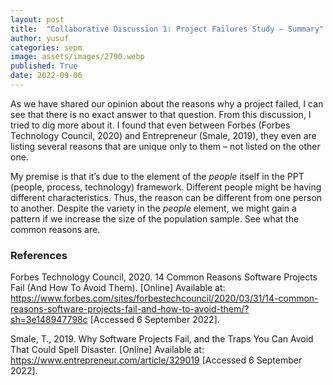 ```yaml
---
layout: post
title:  "Collaborative Discussion 1: Project Failures Study – Summary"
author: yusuf
categories: sepm
image: assets/images/2790.webp
published: True
date: 2022-09-06
---
```


As we have shared our opinion about the reasons why a project failed, I can see that there is no exact answer to that question. From this discussion, I tried to dig more about it. I found that even between Forbes (Forbes Technology Council, 2020) and Entrepreneur (Smale, 2019), they even are listing several reasons that are unique only to them – not listed on the other one.

My premise is that it’s due to the element of the _people_ itself in the PPT (people, process, technology) framework. Different people might be having different characteristics. Thus, the reason can be different from one person to another. Despite the variety in the _people_ element, we might gain a pattern if we increase the size of the population sample. See what the common reasons are.

### References

Forbes Technology Council, 2020. 14 Common Reasons Software Projects Fail (And How To Avoid Them). [Online] 
Available at: https://www.forbes.com/sites/forbestechcouncil/2020/03/31/14-common-reasons-software-projects-fail-and-how-to-avoid-them/?sh=3e148947798c
[Accessed 6 September 2022].

Smale, T., 2019. Why Software Projects Fail, and the Traps You Can Avoid That Could Spell Disaster. [Online] 
Available at: https://www.entrepreneur.com/article/329019
[Accessed 6 September 2022].

